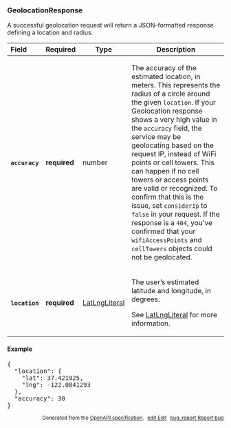 <!--- This is a generated file, do not edit! -->
<!--- [START maps_http_schema_geolocationresponse] -->
<h3 class="schema-object" id="GeolocationResponse">GeolocationResponse</h3>

A successful geolocation request will return a JSON-formatted response defining a location and radius.

| Field                                                                                                        | Required     | Type                                            | Description                                                                                                                                                                                                                                                                                                                                                                                                                                                                                                                                                                                                                                                                                                                    |
| :----------------------------------------------------------------------------------------------------------- | ------------ | ----------------------------------------------- | ------------------------------------------------------------------------------------------------------------------------------------------------------------------------------------------------------------------------------------------------------------------------------------------------------------------------------------------------------------------------------------------------------------------------------------------------------------------------------------------------------------------------------------------------------------------------------------------------------------------------------------------------------------------------------------------------------------------------------ |
| <h4 id="GeolocationResponse-accuracy" class="add-link schema-object-property-key"><code>accuracy</code></h4> | **required** | number                                          | <div class="nonref-property-description"><p>The accuracy of the estimated location, in meters. This represents the radius of a circle around the given <code>location</code>. If your Geolocation response shows a very high value in the <code>accuracy</code> field, the service may be geolocating based on the request IP, instead of WiFi points or cell towers. This can happen if no cell towers or access points are valid or recognized. To confirm that this is the issue, set <code>considerIp</code> to <code>false</code> in your request. If the response is a <code>404</code>, you've confirmed that your <code>wifiAccessPoints</code> and <code>cellTowers</code> objects could not be geolocated.</p></div> |
| <h4 id="GeolocationResponse-location" class="add-link schema-object-property-key"><code>location</code></h4> | **required** | [LatLngLiteral](#LatLngLiteral "LatLngLiteral") | <div class="ref-property-description"><p>The user’s estimated latitude and longitude, in degrees.</p><p>See <a href="#LatLngLiteral">LatLngLiteral</a> for more information.</div>                                                                                                                                                                                                                                                                                                                                                                                                                                                                                                                                             |

<h4 class="schema-object-example" id="GeolocationResponse-example">Example</h4>

<pre class="notranslate lang-json prettyprint">{
  "location": {
    "lat": 37.421925,
    "lng": -122.0841293
  },
  "accuracy": 30
}</pre>

<p style="text-align: right; font-size: smaller;">Generated from the <a class="gc-analytics-event" data-category="GMP" data-label="openapi-github" href="https://github.com/googlemaps/openapi-specification" title="Google Maps Platform OpenAPI Specification" class="external">OpenAPI specification</a>.
<a class="gc-analytics-event" data-category="GMP" data-label="openapi-github-maps-http-schema-geolocationresponse" data-action="edit" style="margin-left: 5px;" href="https://github.com/googlemaps/openapi-specification/blob/main/specification/schemas/GeolocationResponse.yml" title="Edit on GitHub"><span class="material-icons">edit</span> Edit</a>
<a class="gc-analytics-event" data-category="GMP" data-label="openapi-github-maps-http-schema-geolocationresponse" data-action="bug" style="margin-left: 5px;" href="https://github.com/googlemaps/openapi-specification/issues/new?assignees=&labels=type%3A+bug%2C+triage+me&template=bug_report.md&title=[schemas] Bug - GeolocationResponse" title="File bug for schemas on GitHub"><span class="material-icons">bug_report</span> Report bug</a>
</p>

<!--- [END maps_http_schema_geolocationresponse] -->

